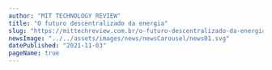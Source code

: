 ```yaml
---
author: "MIT TECHNOLOGY REVIEW"
title: "O futuro descentralizado da energia"
slug: "https://mittechreview.com.br/o-futuro-descentralizado-da-energia/"
newsImage: "../../assets/images/news/newsCarousel/news01.svg"
datePublished: "2021-11-03"
pageName: true
---
```

